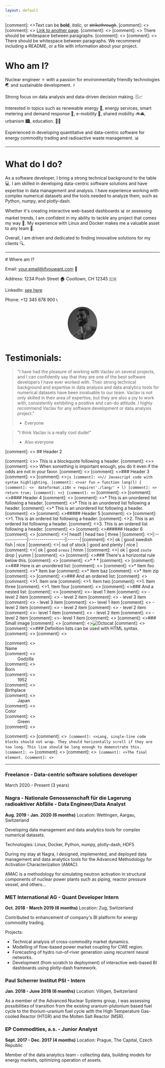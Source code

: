 ```yaml
---
layout: default
---
```


[comment]: <>Text can be **bold**, _italic_, or ~~strikethrough~~.
[comment]: <>
[comment]: <> [Link to another page](./another-page.html).
[comment]: <>
[comment]: <> There should be whitespace between paragraphs.
[comment]: <>
[comment]: <> There should be whitespace between paragraphs. We recommend including a README, or a file with information about your project.

# Who am I?

Nuclear engineer ⚛️ with a passion for environmentally friendly technologies 🌏 and sustainable development. ⚡

Strong focus on data analysis and data-driven decision making. 🗄️📈

Interested in topics such as renewable energy 🔆, energy services, smart metering and demand response 🔌, e-mobility 🔋, shared mobility 🚲🚘, urbanism 🏙️, education. 👩‍🏫

Experienced in developing quantitative and data-centric software for energy commodity trading and radioactive waste management. 📊

------------------------------------------------------------------------------------------------------------

# What do I do?

As a software developer, I bring a strong technical background to the table 💻. I am skilled in developing data-centric software solutions and have expertise in data management and analysis. I have experience working with complex numerical datasets and the tools needed to analyze them, such as Python, numpy, and plotly-dash.

Whether it's creating interactive web-based dashboards 📊 or assessing market trends, I am confident in my ability to tackle any project that comes my way 💪. My experience with Linux and Docker makes me a valuable asset to any team 🐧.

Overall, I am driven and dedicated to finding innovative solutions for my clients 🔍.

------------------------------------------------------------------------------------------------------------

<a id="contact">
# Where am I?

Email: your.email@ifyouwant.com 📧

Address: 
1234 Posh Street 🏠
Cooltown, CH 12345 🇨🇭

LinkedIn: [see here](https://ch.linkedin.com/in/vaclav-sisl)

Phone: +12 345 678 900 📞


<p align="center">
  <img src="chad.jpg" style="width: 10vw; border-radius: 50%" alt="Image of Chad with rounded border" />
</p>


# Testimonials:

> "I have had the pleasure of working with Vaclav on several projects, and I can confidently say that they are one of the best software developers I have ever worked with. Their strong technical background and expertise in data analysis and data analytics tools for numerical datasets have been invaluable to our team. Vaclav is not only skilled in their area of expertise, but they are also a joy to work with, consistently exhibiting a positive and can-do attitude. I highly recommend Vaclav for any software development or data analysis project."
> - Everyone

> "I think Vaclav is a really cool dude!"
> - Also everyone




[comment]: <> ## Header 2

[comment]: <>> This is a blockquote following a header.
[comment]: <>>
[comment]: <>> When something is important enough, you do it even if the odds are not in your favor.
[comment]: <>
[comment]: <>### Header 3
[comment]: <>
[comment]: <>```js
[comment]: <>// Javascript code with syntax highlighting.
[comment]: <>var fun = function lang(l) {
[comment]: <>  dateformat.i18n = require('./lang/' + l)
[comment]: <>  return true;
[comment]: <>}
[comment]: <>```
[comment]: <>
[comment]: <>#### Header 4
[comment]: <>
[comment]: <>*   This is an unordered list following a header.
[comment]: <>*   This is an unordered list following a header.
[comment]: <>*   This is an unordered list following a header.
[comment]: <>
[comment]: <>##### Header 5
[comment]: <>
[comment]: <>1.  This is an ordered list following a header.
[comment]: <>2.  This is an ordered list following a header.
[comment]: <>3.  This is an ordered list following a header.
[comment]: <>
[comment]: <>###### Header 6
[comment]: <>
[comment]: <>| head1        | head two          | three |
[comment]: <>|:-------------|:------------------|:------|
[comment]: <>| ok           | good swedish fish | nice  |
[comment]: <>| out of stock | good and plenty   | nice  |
[comment]: <>| ok           | good `oreos`      | hmm   |
[comment]: <>| ok           | good `zoute` drop | yumm  |
[comment]: <>
[comment]: <>### There's a horizontal rule below this.
[comment]: <>
[comment]: <>* * *
[comment]: <>
[comment]: <>### Here is an unordered list:
[comment]: <>
[comment]: <>*   Item foo
[comment]: <>*   Item bar
[comment]: <>*   Item baz
[comment]: <>*   Item zip
[comment]: <>
[comment]: <>### And an ordered list:
[comment]: <>
[comment]: <>1.  Item one
[comment]: <>1.  Item two
[comment]: <>1.  Item three
[comment]: <>1.  Item four
[comment]: <>
[comment]: <>### And a nested list:
[comment]: <>
[comment]: <>- level 1 item
[comment]: <>  - level 2 item
[comment]: <>  - level 2 item
[comment]: <>    - level 3 item
[comment]: <>    - level 3 item
[comment]: <>- level 1 item
[comment]: <>  - level 2 item
[comment]: <>  - level 2 item
[comment]: <>  - level 2 item
[comment]: <>- level 1 item
[comment]: <>  - level 2 item
[comment]: <>  - level 2 item
[comment]: <>- level 1 item
[comment]: <>
[comment]: <>### Small image
[comment]: <>
[comment]: <>![Octocat](https://github.githubassets.com/images/icons/emoji/octocat.png)
[comment]: <>
[comment]: <>### Definition lists can be used with HTML syntax.
[comment]: <>
[comment]: <><dl>
[comment]: <><dt>Name</dt>
[comment]: <><dd>Godzilla</dd>
[comment]: <><dt>Born</dt>
[comment]: <><dd>1952</dd>
[comment]: <><dt>Birthplace</dt>
[comment]: <><dd>Japan</dd>
[comment]: <><dt>Color</dt>
[comment]: <><dd>Green</dd>
[comment]: <></dl>
[comment]: <>
[comment]: <>```
[comment]: <>Long, single-line code blocks should not wrap. They should horizontally scroll if they are too long. This line should be long enough to demonstrate this.
[comment]: <>```
[comment]: <>
[comment]: <>```
[comment]: <>The final element.
[comment]: <>```

------------------------------------------------------------------------------------------------------------
### **Freelance** - Data-centric software solutions developer
March 2020 - Present (3 years)

### **Nagra - Nationale Genossenschaft für die Lagerung radioaktiver Abfälle** - Data Engineer/Data Analyst

**Aug. 2019 - Jan. 2020 (6 months)**
Location: Wettingen, Aargau, Switzerland

Developing data management and data analytics tools for complex numerical datasets.

Technologies: Linux, Docker, Python, numpy, plotly-dash, HDF5

During my stay at Nagra, I designed, implemented, and deployed data management and data analytics tools for the Advanced Methodology for Activation Characterization (AMAC).

AMAC is a methodology for simulating neutron activation in structural components of nuclear power plants such as piping, reactor pressure vessel, and others…

### **MET International AG** - Quant Developer Intern

**Oct. 2018 - March 2019 (6 months)**
Location: Zug, Switzerland

Contributed to enhancement of company's BI platform for energy commodity trading.

Projects:
- Technical analysis of cross-commodity market dynamics.
- Modelling of flow-based power market coupling for CWE region.
- Forecasting of hydro run-of-river generation using recurrent neural networks.
- Development (from scratch to deployment) of interactive web-based BI dashboards using plotly-dash framework.

### **Paul Scherrer Institut PSI** - Intern
**Jan. 2018 - June 2018 (6 months)**
Location: Villigen, Switzerland

As a member of the Advanced Nuclear Systems group, I was assessing possibilities of transition from the existing uranium-plutonium based fuel cycle to the thorium-uranium fuel cycle with the High Temperature Gas-cooled Reactor (HTGR) and the Molten Salt Reactor (MSR).

### **EP Commodities, a.s.** - Junior Analyst
**Sept. 2017 - Dec. 2017 (4 months)**
Location: Prague, The Capital, Czech Republic

Member of the data analytics team - collecting data, building models for energy markets, optimizing operation of assets.
